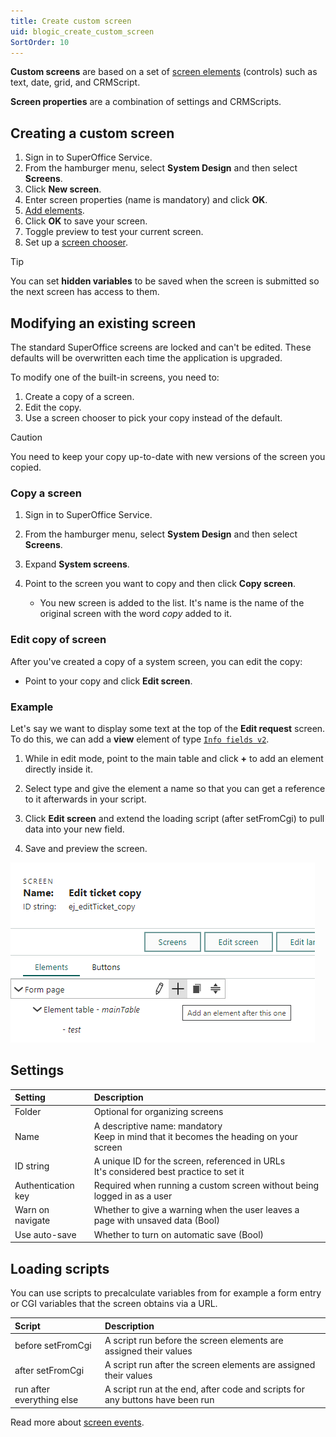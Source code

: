 ```yaml
---
title: Create custom screen
uid: blogic_create_custom_screen
SortOrder: 10
---
```


**Custom screens** are based on a set of [screen elements](./blogic-screen-elements/blogic-screen-elements.md) (controls) such as text, date, grid, and CRMScript.

**Screen properties** are a combination of settings and CRMScripts.

## Creating a custom screen

1. Sign in to SuperOffice Service.
2. From the hamburger menu, select **System Design** and then select **Screens**.
3. Click **New screen**.
4. Enter screen properties (name is mandatory) and click **OK**.
5. [Add elements](./add-screen-element.md).
6. Click **OK** to save your screen.
7. Toggle preview to test your current screen.
8. Set up a [screen chooser](./screen-choosers.md).

> [!TIP]
> You can set **hidden variables** to be saved when the screen is submitted so the next screen has access to them.

## Modifying an existing screen

The standard SuperOffice screens are locked and can't be edited. These defaults will be overwritten each time the application is upgraded.

To modify one of the built-in screens, you need to:

1. Create a copy of a screen.
2. Edit the copy.
3. Use a screen chooser to pick your copy instead of the default.

> [!CAUTION]
> You need to keep your copy up-to-date with new versions of the screen you copied.

### Copy a screen

1. Sign in to SuperOffice Service.

2. From the hamburger menu, select **System Design** and then select **Screens**.

3. Expand **System screens**.

4. Point to the screen you want to copy and then click **Copy screen**.
    * You new screen is added to the list. It's name is the name of the original screen with the word *copy* added to it.

### Edit copy of screen

After you've created a copy of a system screen, you can edit the copy:

* Point to your copy and click **Edit screen**.

### Example

Let's say we want to display some text at the top of the **Edit request** screen. To do this, we can add a **view** element of type [`Info fields v2`](./blogic-screen-elements/info-fields-2.md).

1. While in edit mode, point to the main table and click **+** to add an element directly inside it.

2. Select type and give the element a name so that you can get a reference to it afterwards in your script.

3. Click **Edit screen** and extend the loading script (after setFromCgi) to pull data into your new field.

4. Save and preview the screen.

![Screen capture of add element button](../images/add-element.png)

## Settings

| Setting            | Description                                                                    |
|:-------------------|:-------------------------------------------------------------------------------|
| Folder             | Optional for organizing screens                                                |
| Name               | A descriptive name: mandatory<br/>Keep in mind that it becomes the heading on your screen |
| ID string          | A unique ID for the screen, referenced in URLs<br/>It's considered best practice to set it |
| Authentication key | Required when running a custom screen without being logged in as a user        |
| Warn on navigate   | Whether to give a warning when the user leaves a page with unsaved data (Bool) |
| Use auto-save      | Whether to turn on automatic save (Bool)                                       |

## Loading scripts

You can use scripts to precalculate variables from for example a form entry or CGI variables that the screen obtains via a URL.

| Script                    | Description                                                                   |
|:--------------------------|:------------------------------------------------------------------------------|
| before setFromCgi         | A script run before the screen elements are assigned their values             |
| after setFromCgi          | A script run after the screen elements are assigned their values              |
| run after everything else | A script run at the end, after code and scripts for any buttons have been run |

Read more about [screen events](./screen_events.md).
